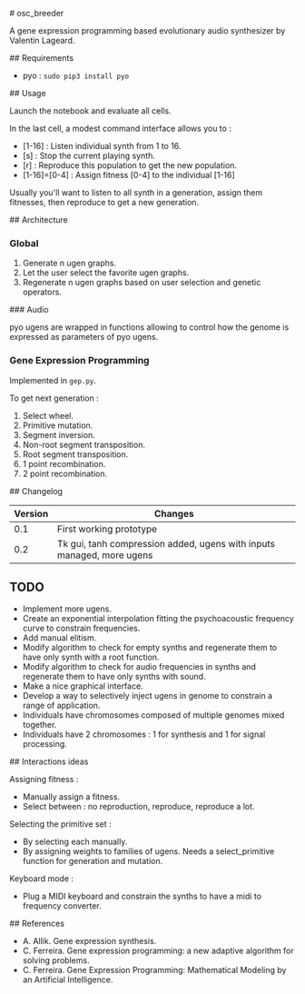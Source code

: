 # osc_breeder

A gene expression programming based evolutionary audio synthesizer by Valentin Lageard.

## Requirements

- pyo : `sudo pip3 install pyo`

## Usage

Launch the notebook and evaluate all cells.

In the last cell, a modest command interface allows you to :
- [1-16] : Listen individual synth from 1 to 16.
- [s] : Stop the current playing synth.
- [r] : Reproduce this population to get the new population.
- [1-16]=[0-4] : Assign fitness [0-4] to the individual [1-16]

Usually you'll want to listen to all synth in a generation, assign them fitnesses, then reproduce to get a new generation.

## Architecture

### Global

1. Generate n ugen graphs.
2. Let the user select the favorite ugen graphs.
3. Regenerate n ugen graphs based on user selection and genetic operators.

### Audio

pyo ugens are wrapped in functions allowing to control how the genome is expressed as parameters of pyo ugens.

### Gene Expression Programming
Implemented in `gep.py`.

To get next generation :
1. Select wheel.
2. Primitive mutation.
3. Segment inversion.
4. Non-root segment transposition.
5. Root segment transposition.
6. 1 point recombination.
7. 2 point recombination.

## Changelog

Version|Changes
-|-
0.1|First working prototype
0.2|Tk gui, tanh compression added, ugens with inputs managed, more ugens

## TODO
- Implement more ugens.
- Create an exponential interpolation fitting the psychoacoustic frequency curve to constrain frequencies.
- Add manual elitism.
- Modify algorithm to check for empty synths and regenerate them to have only synth with a root function.
- Modify algorithm to check for audio frequencies in synths and regenerate them to have only synths with sound.
- Make a nice graphical interface.
- Develop a way to selectively inject ugens in genome to constrain a range of application.
- Individuals have chromosomes composed of multiple genomes mixed together.
- Individuals have 2 chromosomes : 1 for synthesis and 1 for signal processing.

## Interactions ideas

Assigning fitness :
- Manually assign a fitness.
- Select between : no reproduction, reproduce, reproduce a lot.

Selecting the primitive set :
- By selecting each manually.
- By assigning weights to families of ugens. Needs a select_primitive function for generation and mutation.

Keyboard mode : 
- Plug a MIDI keyboard and constrain the synths to have a midi to frequency converter.

## References

- A. Allik. Gene expression synthesis.
- C. Ferreira. Gene expression programming: a new adaptive algorithm for solving problems.
- C. Ferreira. Gene Expression Programming: Mathematical Modeling by an Artificial Intelligence.
